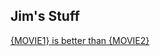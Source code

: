 
## Jim's Stuff

[{MOVIE1} is better than {MOVIE2}](https://github.com/EmeraldTiub/bro/issues/new?title={MOVIE1}%20is%20better%20than%20%{MOVIE2})
